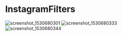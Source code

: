 # InstagramFilters
![screenshot_1530680301](https://user-images.githubusercontent.com/35393434/42257626-04e94ec6-7f75-11e8-91b8-2142c493f835.png)
![screenshot_1530680333](https://user-images.githubusercontent.com/35393434/42257648-1d230a86-7f75-11e8-8449-25575fafa675.png)
![screenshot_1530680344](https://user-images.githubusercontent.com/35393434/42257686-53354c92-7f75-11e8-9435-1d7cb4a7f148.png)

